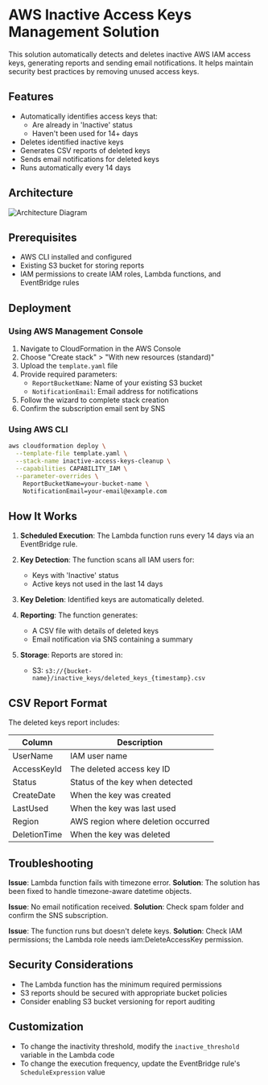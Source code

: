 # AWS Inactive Access Keys Management Solution

This solution automatically detects and deletes inactive AWS IAM access keys, generating reports and sending email notifications. It helps maintain security best practices by removing unused access keys.

## Features

- Automatically identifies access keys that:
  - Are already in 'Inactive' status
  - Haven't been used for 14+ days
- Deletes identified inactive keys
- Generates CSV reports of deleted keys
- Sends email notifications for deleted keys
- Runs automatically every 14 days

## Architecture

![Architecture Diagram](https://mermaid.ink/img/pako:eNqNkstOwzAQRX9l5FWRSPNol91FQkIqAqnAiiA2kTOZtqZORPJAQPXfcZKWNAVBWcX2vezxvXPiQlWoqS7VnH0aMnswtHIXy7hWDpwVcQ0XBmg5wqNXS7DkkGHXLjR_oDKWSlROWXq7q3OTMODLksldKXX9DeM1rRDYAAMLB5Q1sH8NU6HnQstK2vI4s_MQA5STOBauWQP_MsR9jESa52VRFgVfA-upraBV2eFNB0SAGWoczYhgdtQMdOwQGOWaA90Ka6s9S5C-SectQpRO-3Blf0hqUMJReE_RbCQtHpK_4Trpe56xtkgyVfR6C32Q4RmTsmsE5B_IZeqtJCO8H6SurtE0j1W0i_pRKvopuG80sDNV2FChBY6mCoZKmOBSt4HXUHc2WNuA8jr2pI62yDulSy3pfahlNVGzIMhA2VcWWNsmM__jFdh-xxz_vrUN1KRgUKiWV14hKYWxYLDkisG3NziBOPqX-QUPGGQ4?type=png)

## Prerequisites

- AWS CLI installed and configured
- Existing S3 bucket for storing reports
- IAM permissions to create IAM roles, Lambda functions, and EventBridge rules

## Deployment

### Using AWS Management Console

1. Navigate to CloudFormation in the AWS Console
2. Choose "Create stack" > "With new resources (standard)"
3. Upload the `template.yaml` file
4. Provide required parameters:
   - `ReportBucketName`: Name of your existing S3 bucket
   - `NotificationEmail`: Email address for notifications
5. Follow the wizard to complete stack creation
6. Confirm the subscription email sent by SNS

### Using AWS CLI

```bash
aws cloudformation deploy \
  --template-file template.yaml \
  --stack-name inactive-access-keys-cleanup \
  --capabilities CAPABILITY_IAM \
  --parameter-overrides \
    ReportBucketName=your-bucket-name \
    NotificationEmail=your-email@example.com
```

## How It Works

1. **Scheduled Execution**: The Lambda function runs every 14 days via an EventBridge rule.

2. **Key Detection**: The function scans all IAM users for:
   - Keys with 'Inactive' status
   - Active keys not used in the last 14 days

3. **Key Deletion**: Identified keys are automatically deleted.

4. **Reporting**: The function generates:
   - A CSV file with details of deleted keys
   - Email notification via SNS containing a summary

5. **Storage**: Reports are stored in:
   - S3: `s3://{bucket-name}/inactive_keys/deleted_keys_{timestamp}.csv`

## CSV Report Format

The deleted keys report includes:

| Column | Description |
|--------|-------------|
| UserName | IAM user name |
| AccessKeyId | The deleted access key ID |
| Status | Status of the key when detected |
| CreateDate | When the key was created |
| LastUsed | When the key was last used |
| Region | AWS region where deletion occurred |
| DeletionTime | When the key was deleted |

## Troubleshooting

**Issue**: Lambda function fails with timezone error.
**Solution**: The solution has been fixed to handle timezone-aware datetime objects.

**Issue**: No email notification received.
**Solution**: Check spam folder and confirm the SNS subscription.

**Issue**: The function runs but doesn't delete keys.
**Solution**: Check IAM permissions; the Lambda role needs iam:DeleteAccessKey permission.

## Security Considerations

- The Lambda function has the minimum required permissions
- S3 reports should be secured with appropriate bucket policies
- Consider enabling S3 bucket versioning for report auditing

## Customization

- To change the inactivity threshold, modify the `inactive_threshold` variable in the Lambda code
- To change the execution frequency, update the EventBridge rule's `ScheduleExpression` value
